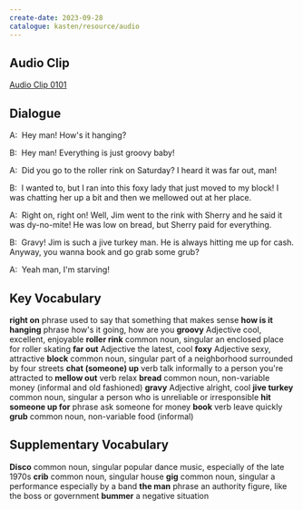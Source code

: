 ```yaml
---
create-date: 2023-09-28
catalogue: kasten/resource/audio
---
```


## Audio Clip
[Audio Clip 0101](https://archive.org/download/englishpod_all/englishpod_0101dg.mp3)

## Dialogue
A:  Hey man! How's it hanging?

B:  Hey man! Everything is just groovy baby!

A:  Did you go to the roller rink on Saturday?  I heard it was far out, man!

B:  I wanted to, but I ran into this foxy lady that just moved to my block! I was chatting her up a bit and then we mellowed out at her place.

A:  Right on, right on! Well, Jim went to the rink with Sherry and he said it was dy-no-mite! He was low on bread, but Sherry paid for everything.

B:  Gravy!  Jim is such a jive turkey man. He is always hitting me up for cash.  Anyway, you wanna book and go grab some grub?

A:  Yeah man, I'm starving!

## Key Vocabulary
**right on**             phrase                      used to say that something that makes sense
**how is it hanging**    phrase                      how's it going, how are you
**groovy**               Adjective                   cool, excellent, enjoyable
**roller rink**          common noun, singular       an enclosed place for roller skating
**far out**              Adjective                   the latest, cool
**foxy**                 Adjective                   sexy, attractive
**block**                common noun, singular       part of a neighborhood surrounded by four streets
**chat (someone) up**    verb                        talk informally to a person you're attracted to
**mellow out**           verb                        relax
**bread**                common noun, non-variable   money (informal and old fashioned)
**gravy**                Adjective                   alright, cool
**jive turkey**          common noun, singular       a person who is unreliable or irresponsible
**hit someone up for**   phrase                      ask someone for money
**book**                 verb                        leave quickly
**grub**                 common noun, non-variable   food (informal)

## Supplementary Vocabulary
**Disco**     common noun, singular   popular dance music, especially of the late 1970s
**crib**      common noun, singular   house
**gig**       common noun, singular   a performance especially  by a band
**the man**   phrase                  an authority figure, like the boss or government
**bummer**                            a negative situation
